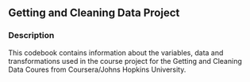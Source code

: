 ## Getting and Cleaning Data Project

### Description
This codebook contains information about the variables, data and transformations used in the course project for the Getting and Cleaning Data Coures from Coursera/Johns Hopkins University.
